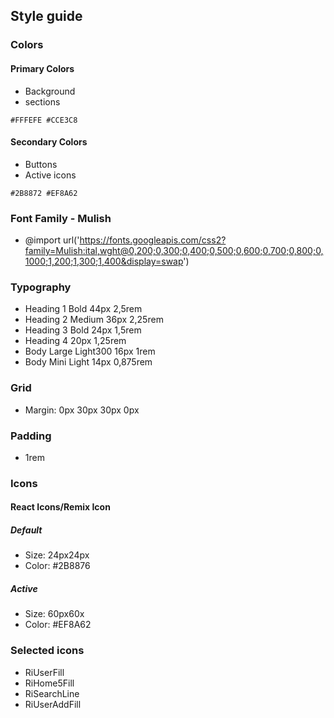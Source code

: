 ## Style guide

### Colors
#### Primary Colors
*   Background
*   sections

``
#FFFEFE #CCE3C8
``

#### Secondary Colors
* Buttons
* Active icons

``
#2B8872 #EF8A62
``

### Font Family - Mulish
* @import url('https://fonts.googleapis.com/css2?family=Mulish:ital,wght@0,200;0,300;0,400;0,500;0,600;0,700;0,800;0,1000;1,200;1,300;1,400&display=swap')

### Typography
* Heading 1 Bold 44px 2,5rem
* Heading 2 Medium 36px 2,25rem
* Heading 3 Bold 24px 1,5rem
* Heading 4 20px 1,25rem
* Body Large Light300 16px 1rem
* Body Mini Light 14px 0,875rem

### Grid
* Margin: 0px 30px 30px 0px

### Padding
* 1rem

### Icons
#### React Icons/Remix Icon
##### Default
* Size: 24px24px
* Color: #2B8876
##### Active
* Size: 60px60x
* Color: #EF8A62

### Selected icons
* RiUserFill
* RiHome5Fill
* RiSearchLine
* RiUserAddFill
